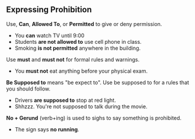 ## Expressing Prohibition

Use, **Can**, **Allowed To**, or **Permitted** to give or deny permission.

- You **can** watch TV until 9:00
- Students **are not allowed to** use cell phone in class.
- Smoking **is not permitted** anywhere in the building.

Use **must** and **must not** for formal rules and warnings.

- You **must not** eat anything before your physical exam.

**Be Supposed to** means "be expect to". Use be supposed to for a rules that you should follow.

- Drivers **are supposed to** stop at red light. 
- Shhzzz. You're not supposed to talk during the movie.

**No + Gerund** (verb+ing) is used to sighs to say something is prohibited. 

- The sign says **no running**.